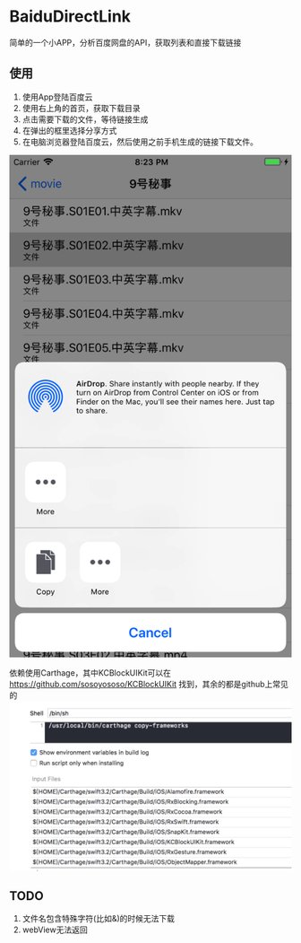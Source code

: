 # BaiduDirectLink
简单的一个小APP，分析百度网盘的API，获取列表和直接下载链接

## 使用
1. 使用App登陆百度云
2. 使用右上角的首页，获取下载目录
3. 点击需要下载的文件，等待链接生成
4. 在弹出的框里选择分享方式
5. 在电脑浏览器登陆百度云，然后使用之前手机生成的链接下载文件。


![alt text](https://github.com/sosoyososo/BaiduDirectLink/blob/master/screenShoot.png?raw=true)

依赖使用Carthage，其中KCBlockUIKit可以在 https://github.com/sosoyososo/KCBlockUIKit 找到，其余的都是github上常见的
![alt text](https://github.com/sosoyososo/BaiduDirectLink/blob/master/dependency.png?raw=true)


## TODO
1. 文件名包含特殊字符(比如&)的时候无法下载
2. webView无法返回
